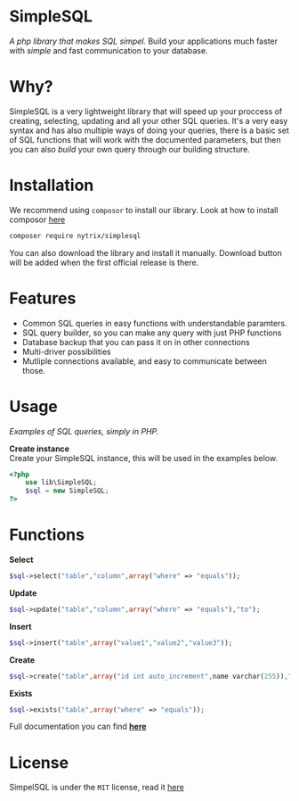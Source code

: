 # SimpleSQL
_A php library that makes SQL simpel._ Build your applications much faster with *simple* and fast communication to your database. 

# Why?
SimpleSQL is a very lightweight library that will speed up your proccess of creating, selecting, updating and all your other SQL queries. It's a very easy syntax and has also multiple ways of doing your queries, there is a basic set of SQL functions that will work with the documented parameters, but then you can also *build* your own query through our building structure. 

# Installation
We recommend using `composor` to install our library. Look at how to install composor [here](https://getcomposer.org/)
```sh
composer require nytrix/simplesql
```
You can also download the library and install it manually. Download button will be added when the first official release is there.

# Features

- Common SQL queries in easy functions with understandable paramters. 
- SQL query builder, so you can make any query with just PHP functions
- Database backup that you can pass it on in other connections
- Multi-driver possibilities
- Mutliple connections available, and easy to communicate between those. 

# Usage
_Examples of SQL queries, simply in PHP._

**Create instance**<br>
Create your SimpleSQL instance, this will be used in the examples below. 
```php
<?php
    use lib\SimpleSQL;
    $sql = new SimpleSQL; 
?>
```
# Functions

**Select**

```php
$sql->select("table","column",array("where" => "equals"));
```

**Update**

```php
$sql->update("table","column",array("where" => "equals"),"to");
```

**Insert**
```php
$sql->insert("table",array("value1","value2","value3"));
```

**Create**
```php
$sql->create("table",array("id int auto_increment",name varchar(255)),"id");
```

**Exists**
```php
$sql->exists("table",array("where" => "equals"));
```

Full documentation you can find [**here**](https://github.com/thomaskolmans/SimpelSQL/blob/master/docs/README.md)

# License 

SimpelSQL is under the `MIT` license, read it [here](https://github.com/thomaskolmans/SimpelSQL/blob/master/LICENSE)



